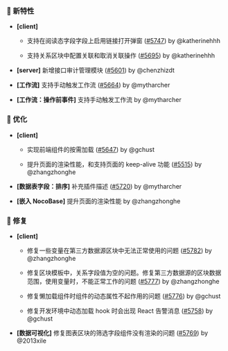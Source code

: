 ### 🎉 新特性

- **[client]**
  - 支持在阅读态字段字段上启用链接打开弹窗 ([#5747](https://github.com/nocobase/nocobase/pull/5747)) by @katherinehhh

  - 支持关系区块中配置关联和取消关联操作 ([#5695](https://github.com/nocobase/nocobase/pull/5695)) by @katherinehhh

- **[server]** 新增接口审计管理模块 ([#5601](https://github.com/nocobase/nocobase/pull/5601)) by @chenzhizdt

- **[工作流]** 支持手动触发工作流 ([#5664](https://github.com/nocobase/nocobase/pull/5664)) by @mytharcher

- **[工作流：操作前事件]** 支持手动触发工作流 by @mytharcher

### 🚀 优化

- **[client]**
  - 实现前端组件的按需加载 ([#5647](https://github.com/nocobase/nocobase/pull/5647)) by @gchust

  - 提升页面的渲染性能，和支持页面的 keep-alive 功能 ([#5515](https://github.com/nocobase/nocobase/pull/5515)) by @zhangzhonghe

- **[数据表字段：排序]** 补充插件描述 ([#5720](https://github.com/nocobase/nocobase/pull/5720)) by @mytharcher

- **[嵌入 NocoBase]** 提升页面的渲染性能 by @zhangzhonghe

### 🐛 修复

- **[client]**
  - 修复一些变量在第三方数据源区块中无法正常使用的问题 ([#5782](https://github.com/nocobase/nocobase/pull/5782)) by @zhangzhonghe

  - 修复区块模板中，关系字段值为空的问题。修复第三方数据源的区块数据范围，使用变量时，不能正常工作的问题 ([#5777](https://github.com/nocobase/nocobase/pull/5777)) by @zhangzhonghe

  - 修复懒加载组件时组件的动态属性不起作用的问题 ([#5776](https://github.com/nocobase/nocobase/pull/5776)) by @gchust

  - 修复开发环境中动态加载 hook 时会出现 React 告警消息 ([#5758](https://github.com/nocobase/nocobase/pull/5758)) by @gchust

- **[数据可视化]** 修复图表区块的筛选字段组件没有渲染的问题 ([#5769](https://github.com/nocobase/nocobase/pull/5769)) by @2013xile

